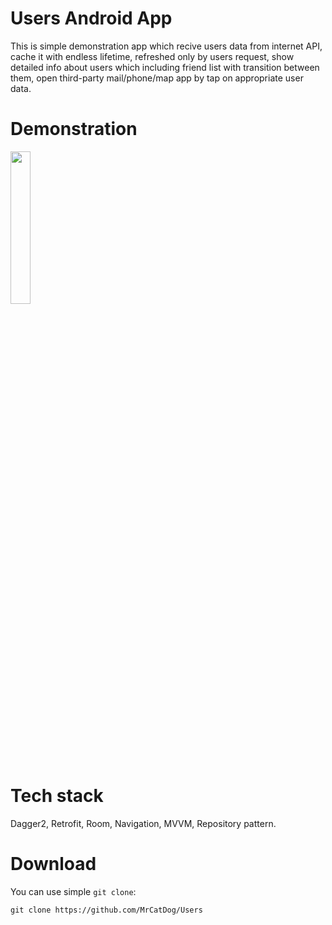 # Users Android App
This is simple demonstration app which recive users data from internet API, 
cache it with endless lifetime, refreshed only by users request, 
show detailed info about users which including friend list with transition between them,
open third-party mail/phone/map app by tap on appropriate user data.

# Demonstration
<p align="center">

<img src="https://user-images.githubusercontent.com/44441893/202015323-a1cd03c8-070a-4257-8e22-e223d53bdcb7.mp4" width="25%"></p>


# Tech stack
Dagger2, Retrofit, Room, Navigation, MVVM, Repository pattern.

# Download
You can use simple `git clone`:
```
git clone https://github.com/MrCatDog/Users
```
